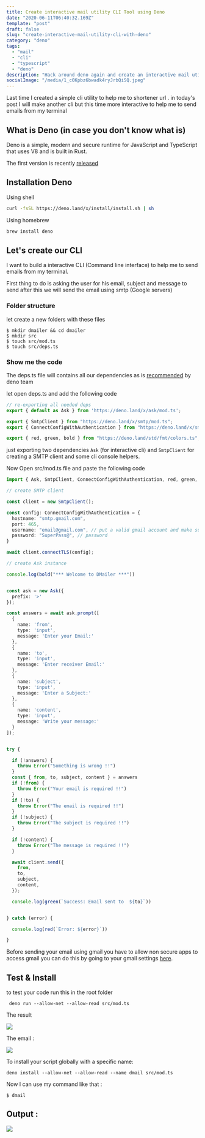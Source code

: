 ```yaml
---
title: Create interactive mail utility CLI Tool using Deno
date: "2020-06-11T06:40:32.169Z"
template: "post"
draft: false
slug: "create-interactive-mail-utility-cli-with-deno"
category: "deno"
tags:
  - "mail"
  - "cli"
  - "typescript"
  - "deno"
description: "Hack around deno again and create an interactive mail utility using Deno"
socialImage: "/media/1_c0Kpbz6bwadk4ryJrbQiSQ.jpeg"
---
```


Last time I created a simple cli utility to help me to shortener url .
in today's post I will make another cli but this time more interactive to help me to send emails from my terminal 

## What is Deno (in case you don't know what is)

Deno is a simple, modern and secure runtime for JavaScript and TypeScript that uses V8 and is built in Rust. 

The first version is recently [released](https://deno.land/v1)


## Installation Deno

Using shell

```sh
curl -fsSL https://deno.land/x/install/install.sh | sh

```

Using homebrew


```sh
brew install deno

```

## Let's create our CLI

I want to build a interactive CLI (Command line interface) to help me to send emails from my terminal.

First thing to do is asking the user for his email, subject and message to send after this we will send the email using smtp (Google servers) 

### Folder structure

let create a new folders with these files

```
$ mkdir dmailer && cd dmailer
$ mkdir src
$ touch src/mod.ts
$ touch src/deps.ts

```



### Show me the code

The deps.ts file will contains all our dependencies as is [recommended](https://deno.land/manual/linking_to_external_code#it-seems-unwieldy-to-import-urls-everywhere) by deno team  

let open deps.ts and add the following code

```ts
// re-exporting all needed deps
export { default as Ask } from 'https://deno.land/x/ask/mod.ts';

export { SmtpClient } from "https://deno.land/x/smtp/mod.ts";
export { ConnectConfigWithAuthentication } from "https://deno.land/x/smtp/config.ts";

export { red, green, bold } from "https://deno.land/std/fmt/colors.ts";


```

just exporting two dependencies `Ask` (for interactive cli) and `SmtpClient` for creating a SMTP client and some cli console helpers.


Now Open src/mod.ts file and paste the following code
```ts
import { Ask, SmtpClient, ConnectConfigWithAuthentication, red, green, bold } from "./deps.ts";

// create SMTP client

const client = new SmtpClient();

const config: ConnectConfigWithAuthentication = {
  hostname: "smtp.gmail.com",
  port: 465,
  username: "email@gmail.com", // put a valid gmail account and make sure you are able to use this account with smtp
  password: "SuperPass@", // password
}

await client.connectTLS(config);

// create Ask instance 

console.log(bold("*** Welcome to DMailer ***"))


const ask = new Ask({
  prefix: '>'
});

const answers = await ask.prompt([
  {
    name: 'from',
    type: 'input',
    message: 'Enter your Email:'
  },
  {
    name: 'to',
    type: 'input',
    message: 'Enter receiver Email:'
  },
  {
    name: 'subject',
    type: 'input',
    message: 'Enter a Subject:'
  },
  {
    name: 'content',
    type: 'input',
    message: 'Write your message:'
  }
]);


try {

  if (!answers) {
    throw Error("Something is wrong !!")
  }
  const { from, to, subject, content } = answers
  if (!from) {
    throw Error("Your email is required !!")
  }
  if (!to) {
    throw Error("The email is required !!")
  }
  if (!subject) {
    throw Error("The subject is required !!")
  }

  if (!content) {
    throw Error("The message is required !!")
  }

  await client.send({
    from,
    to,
    subject,
    content,
  });

  console.log(green(`Success: Email sent to  ${to}`))


} catch (error) {

  console.log(red(`Error: ${error}`))

}
```

Before sending your email using gmail you have to allow non secure apps to access gmail you can do this by going to your gmail settings [here](https://myaccount.google.com/lesssecureapps).



## Test & Install

to test your code run this in the root folder

```
 deno run --allow-net --allow-read src/mod.ts 

```
The result 

![](/media/Screenshot-20200611021956-1005x225.png)

The email :

![](/media/Screenshot-20200611022219-751x277.png)


To install your script globally with a specific name:

```
deno install --allow-net --allow-read --name dmail src/mod.ts

```

Now I can use my command like that : 

```
$ dmail

```

## Output : 


![](/media/Screenshot-20200611023011-871x250.png)


